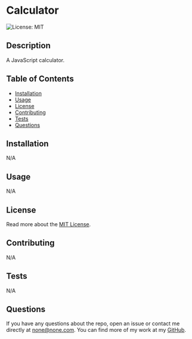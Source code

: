 # Calculator

![License: MIT](https://img.shields.io/badge/License-MIT-yellow.svg)

## Description

A JavaScript calculator.

## Table of Contents

- [Installation](#installation)
- [Usage](#usage)
- [License](#license)
- [Contributing](#contributing)
- [Tests](#tests)
- [Questions](#questions)

## Installation

N/A

## Usage

N/A

## License

Read more about the [MIT License](https://opensource.org/licenses/MIT).

## Contributing

N/A

## Tests

N/A

## Questions

If you have any questions about the repo, open an issue or contact me directly at [none@none.com](mailto:none@none.com). You can find more of my work at my [GitHub](https://github.com/kkarrwrites).
